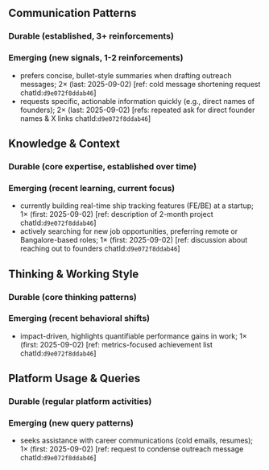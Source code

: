 ## Communication Patterns
### Durable (established, 3+ reinforcements)

### Emerging (new signals, 1-2 reinforcements)
- prefers concise, bullet-style summaries when drafting outreach messages; 2× (last: 2025-09-02) [ref: cold message shortening request chatId:`d9e072f8ddab46`]
- requests specific, actionable information quickly (e.g., direct names of founders); 2× (last: 2025-09-02) [refs: repeated ask for direct founder names & X links chatId:`d9e072f8ddab46`]

## Knowledge & Context
### Durable (core expertise, established over time)

### Emerging (recent learning, current focus)
- currently building real-time ship tracking features (FE/BE) at a startup; 1× (first: 2025-09-02) [ref: description of 2-month project chatId:`d9e072f8ddab46`]
- actively searching for new job opportunities, preferring remote or Bangalore-based roles; 1× (first: 2025-09-02) [ref: discussion about reaching out to founders chatId:`d9e072f8ddab46`]

## Thinking & Working Style
### Durable (core thinking patterns)

### Emerging (recent behavioral shifts)
- impact-driven, highlights quantifiable performance gains in work; 1× (first: 2025-09-02) [ref: metrics-focused achievement list chatId:`d9e072f8ddab46`]

## Platform Usage & Queries
### Durable (regular platform activities)

### Emerging (new query patterns)
- seeks assistance with career communications (cold emails, resumes); 1× (first: 2025-09-02) [ref: request to condense outreach message chatId:`d9e072f8ddab46`]